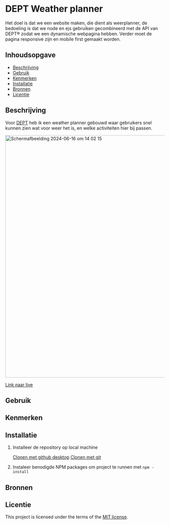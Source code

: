 
# DEPT Weather planner
Het doel is dat we een website maken, die dient als weerplanner, de bedoeling is dat we node en ejs gebruiken gecombineerd met de API van DEPT® zodat we een dynamische webpagina hebben. Verder moet de pagina responsive zijn en mobile first gemaakt worden.

## Inhoudsopgave

  * [Beschrijving](#beschrijving)
  * [Gebruik](#gebruik)
  * [Kenmerken](#kenmerken)
  * [Installatie](#installatie)
  * [Bronnen](#bronnen)
  * [Licentie](#licentie)

## Beschrijving
Voor [DEPT](https://www.deptagency.com/nl-nl/) heb ik een weather planner gebouwd waar gebruikers snel kunnen zien wat voor weer het is, en welke activiteiten hier bij passen.

<img width="763" alt="Schermafbeelding 2024-06-16 om 14 02 15" src="https://github.com/TomDeeterink1/proof-of-concept/assets/144009665/601e324b-4c30-4d4c-8645-38944a8f80e6">

[Link naar live](https://proof-of-concept-uj70.onrender.com)

## Gebruik
<!-- Bij Gebruik staat de user story, hoe het werkt en wat je er mee kan. -->

## Kenmerken
<!-- Bij Kenmerken staat welke technieken zijn gebruikt en hoe. Wat is de HTML structuur? Wat zijn de belangrijkste dingen in CSS? Wat is er met JS gedaan en hoe? Misschien heb je iets met NodeJS gedaan, of heb je een framwork of library gebruikt? -->

## Installatie
1. Installeer de repository op local machine
   
   [Clonen met github desktop](https://docs.github.com/en/desktop)  [Clonen met git](https://docs.github.com/en/repositories/creating-and-managing-repositories/cloning-a-repository)

3. Instaleer benodigde NPM packages om project te runnen met `npm -install`

## Bronnen

## Licentie

This project is licensed under the terms of the [MIT license](./LICENSE).
